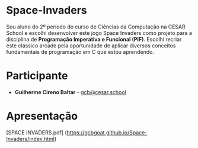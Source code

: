 # Space-Invaders

Sou aluno do 2º período do curso de Ciências da Computação na CESAR School e escolhi desenvolver este jogo Space Invaders como projeto para a disciplina de **Programação Imperativa e Funcional (PIF)**. Escolhi recriar este clássico arcade pela oportunidade de aplicar diversos conceitos fundamentais de programação em C que estou aprendendo.
# Participante
- **Guilherme Cireno Baltar** - gcb@cesar.school
# Apresentação
[SPACE INVADERS.pdf] (https://gcbgoat.github.io/Space-Invaders/index.html)
 
